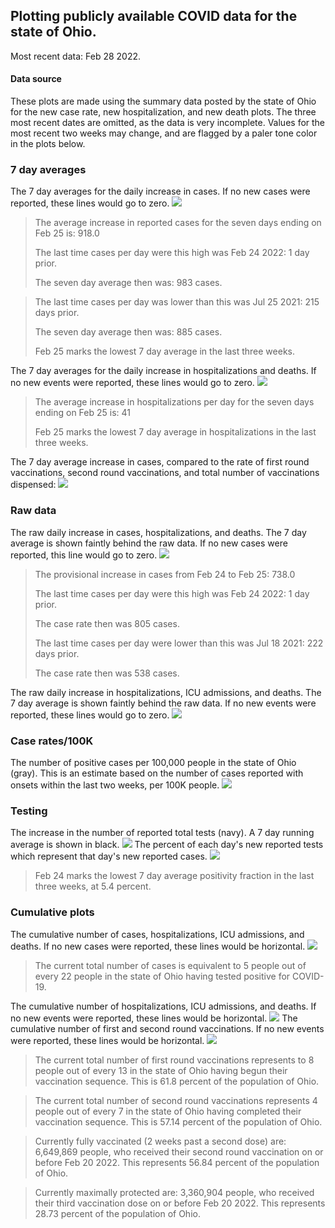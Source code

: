 ## Plotting publicly available COVID data for the state of Ohio. 

Most recent data: Feb 28 2022. 

#### Data source
These plots are made using the summary data posted by the state of Ohio for the new case rate,
    new hospitalization, and new death plots. The three most recent dates are omitted, as the data is very incomplete. Values for the most recent two weeks may change, and are flagged by a paler tone color in the plots below. 

### 7 day averages
The 7 day averages for the daily increase in cases. If no new cases were reported, these lines would go to zero.
![](7dayaverage_cases.png)

>The average increase in reported cases for the seven days ending on Feb 25 is: 918.0
>
>The last time cases per day were this high was Feb 24 2022: 1 day prior.
>
>The seven day average then was: 983 cases.

>
>The last time cases per day was lower than this was Jul 25 2021: 215 days prior.
>
>The seven day average then was: 885 cases.
>
>Feb 25 marks the lowest 7 day average in the last three weeks.

The 7 day averages for the daily increase in hospitalizations and deaths. If no new events were reported, these lines would go to zero.
![](7dayaverage_hospital.png)

>The average increase in hospitalizations per day for the seven days ending on Feb 25 is: 41
>
>Feb 25 marks the lowest 7 day average in hospitalizations in the last three weeks.

The 7 day average increase in cases, compared to the rate of first round vaccinations, second round vaccinations, and total number of vaccinations dispensed:
![](DailyVaccinationsCases.png)

### Raw data
The raw daily increase in cases, hospitalizations, and deaths. The 7 day average is shown faintly behind the raw data. If no new cases were reported, this line would go to zero.
![](DailyCases.png)

>The provisional increase in cases from Feb 24 to Feb 25: 738.0 
>
>The last time cases per day were this high was Feb 24 2022: 1 day prior. 
>
>The case rate then was 805 cases.
>
>The last time cases per day were lower than this was Jul 18 2021: 222 days prior. 
>
>The case rate then was 538 cases.

The raw daily increase in hospitalizations, ICU admissions, and deaths. The 7 day average is shown faintly behind the raw data. If no new events were reported, these lines would go to zero.
![](DailyHospitalizations.png)

### Case rates/100K 

The number of positive cases per 100,000 people in the state of Ohio (gray). This is an estimate based on the number of cases reported with onsets within the last two weeks, per 100K people.
![](7dayaverage_rate.png)
### Testing

The increase in the number of reported total tests (navy). A 7 day running average is shown in black.
![](DailyTests.png)
The percent of each day's new reported tests which represent that day's new reported cases.
![](percentpositive_tests.png)

>Feb 24 marks the lowest 7 day average positivity fraction in the last three weeks, at 5.4 percent.

### Cumulative plots
The cumulative number of cases, hospitalizations, ICU admissions, and deaths. If no new cases were reported, these lines would be horizontal.
![](Cases.png)

>The current total number of cases is equivalent to 5 people out of every 22 people in the state of Ohio having tested positive for COVID-19.

The cumulative number of hospitalizations, ICU admissions, and deaths. If no new events were reported, these lines would be horizontal.
![](Hospitalizations.png)
The cumulative number of first and second round vaccinations. If no new events were reported, these lines would be horizontal.
![](Vaccinations.png)

>The current total number of first round vaccinations represents to 8 people out of every 13 in the state of Ohio having begun their vaccination sequence.
>This is 61.8 percent of the population of Ohio.

>The current total number of second round vaccinations represents 4 people out of every 7 in the state of Ohio having completed their vaccination sequence.
>This is 57.14 percent of the population of Ohio.

>Currently fully vaccinated (2 weeks past a second dose) are: 6,649,869 people, who received their second round vaccination on or before Feb 20 2022.
>This represents 56.84 percent of the population of Ohio.

>Currently maximally protected are: 3,360,904 people, who received their third vaccination dose on or before Feb 20 2022.
>This represents 28.73 percent of the population of Ohio.

